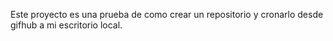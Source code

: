 Este proyecto es una prueba de como crear un repositorio y cronarlo desde gifhub a mi escritorio local.
